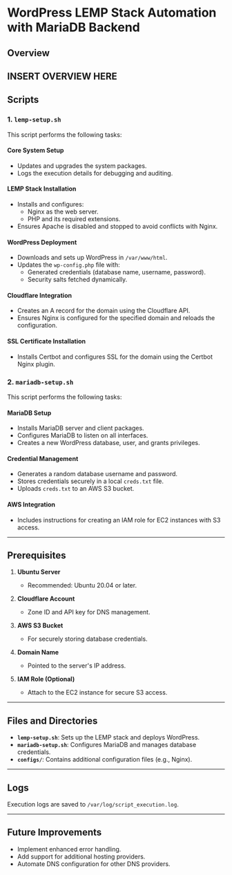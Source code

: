 # WordPress LEMP Stack Automation with MariaDB Backend

## Overview
INSERT OVERVIEW HERE
---

## Scripts

### 1. `lemp-setup.sh`
This script performs the following tasks:

#### **Core System Setup**
- Updates and upgrades the system packages.
- Logs the execution details for debugging and auditing.

#### **LEMP Stack Installation**
- Installs and configures:
  - Nginx as the web server.
  - PHP and its required extensions.
- Ensures Apache is disabled and stopped to avoid conflicts with Nginx.

#### **WordPress Deployment**
- Downloads and sets up WordPress in `/var/www/html`.
- Updates the `wp-config.php` file with:
  - Generated credentials (database name, username, password).
  - Security salts fetched dynamically.

#### **Cloudflare Integration**
- Creates an A record for the domain using the Cloudflare API.
- Ensures Nginx is configured for the specified domain and reloads the configuration.

#### **SSL Certificate Installation**
- Installs Certbot and configures SSL for the domain using the Certbot Nginx plugin.

### 2. `mariadb-setup.sh`
This script performs the following tasks:

#### **MariaDB Setup**
- Installs MariaDB server and client packages.
- Configures MariaDB to listen on all interfaces.
- Creates a new WordPress database, user, and grants privileges.

#### **Credential Management**
- Generates a random database username and password.
- Stores credentials securely in a local `creds.txt` file.
- Uploads `creds.txt` to an AWS S3 bucket.

#### **AWS Integration**
- Includes instructions for creating an IAM role for EC2 instances with S3 access.

---

## Prerequisites

1. **Ubuntu Server**
   - Recommended: Ubuntu 20.04 or later.

2. **Cloudflare Account**
   - Zone ID and API key for DNS management.

3. **AWS S3 Bucket**
   - For securely storing database credentials.

4. **Domain Name**
   - Pointed to the server's IP address.

5. **IAM Role (Optional)**
   - Attach to the EC2 instance for secure S3 access.

---

## Files and Directories

- **`lemp-setup.sh`**: Sets up the LEMP stack and deploys WordPress.
- **`mariadb-setup.sh`**: Configures MariaDB and manages database credentials.
- **`configs/`**: Contains additional configuration files (e.g., Nginx).

---

## Logs
Execution logs are saved to `/var/log/script_execution.log`.

---

## Future Improvements
- Implement enhanced error handling.
- Add support for additional hosting providers.
- Automate DNS configuration for other DNS providers.